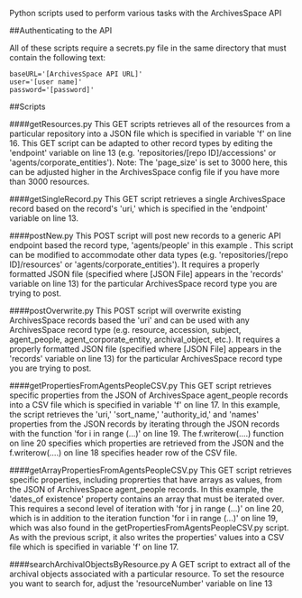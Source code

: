 Python scripts used to perform various tasks with the ArchivesSpace API

##Authenticating to the API

All of these scripts require a secrets.py file in the same directory that must contain the following text:

	baseURL='[ArchivesSpace API URL]'
	user='[user name]'
	password='[password]'

##Scripts

####getResources.py
This GET scripts retrieves all of the resources from a particular repository into a JSON file which is specified in variable 'f' on line 16. This GET script can be adapted to other record types by editing the 'endpoint' variable on line 13 (e.g. 'repositories/[repo ID]/accessions' or 'agents/corporate_entities'). Note: The 'page_size' is set to 3000 here, this can be adjusted higher in the ArchivesSpace config file if you have more than 3000 resources. 

####getSingleRecord.py
This GET script retrieves a single ArchivesSpace record based on the record's 'uri,' which is specified in the 'endpoint' variable on line 13.

####postNew.py
This POST script will post new records to a generic API endpoint based the record type, 'agents/people' in this example .  This script can be modified to accommodate other data types (e.g. 'repositories/[repo ID]/resources' or 'agents/corporate_entities'). It requires a properly formatted JSON file (specified where [JSON File] appears in the 'records' variable on line 13) for the particular ArchivesSpace record type you are trying to post.  

####postOverwrite.py
This POST script will overwrite existing ArchivesSpace records based the 'uri' and can be used with any ArchivesSpace record type (e.g. resource, accession, subject, agent_people, agent_corporate_entity, archival_object, etc.). It requires a properly formatted JSON file (specified where [JSON File] appears in the 'records' variable on line 13) for the particular ArchivesSpace record type you are trying to post. 

####getPropertiesFromAgentsPeopleCSV.py
This GET script retrieves specific properties from the JSON of ArchivesSpace agent_people records into a CSV file which is specified in variable 'f' on line 17.  In this example, the script retrieves the 'uri,' 'sort_name,' 'authority_id,' and 'names' properties from the JSON records by iterating through the JSON records with the function 'for i in range (...)' on line 19. The f.writerow(....) function on line 20 specifies which properties are retrieved from the JSON and the f.writerow(....) on line 18 specifies header row of the CSV file.  

####getArrayPropertiesFromAgentsPeopleCSV.py
This GET script retrieves specific properties, including proprerties that have arrays as values, from the JSON of ArchivesSpace agent_people records. In this example, the 'dates_of existence' property contains an array that must be iterated over. This requires a second level of iteration with 'for j in range (...)' on line 20, which is in addition to the iteration function 'for i in range (...)' on line 19, which was also found in the getPropertiesFromAgentsPeopleCSV.py script. As with the previous script, it also writes the properties' values into a CSV file which is specified in variable 'f' on line 17.

####searchArchivalObjectsByResource.py
A GET script to extract all of the archival objects associated with a particular resource. To set the resource you want to search for, adjust the 'resourceNumber' variable on line 13
